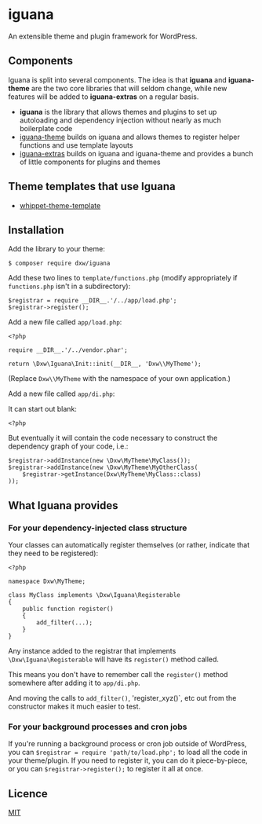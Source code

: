 # iguana

An extensible theme and plugin framework for WordPress.

## Components

Iguana is split into several components. The idea is that **iguana** and **iguana-theme** are the two core libraries that will seldom change, while new features will be added to **iguana-extras** on a regular basis.

- **iguana** is the library that allows themes and plugins to set up autoloading and dependency injection without nearly as much boilerplate code
- [iguana-theme](https://github.com/dxw/iguana-theme) builds on iguana and allows themes to register helper functions and use template layouts
- [iguana-extras](https://github.com/dxw/iguana-extras) builds on iguana and iguana-theme and provides a bunch of little components for plugins and themes

## Theme templates that use Iguana

- [whippet-theme-template](https://github.com/dxw/whippet-theme-template)

## Installation

Add the library to your theme:

    $ composer require dxw/iguana

Add these two lines to `template/functions.php` (modify appropriately if `functions.php` isn't in a subdirectory):

```
$registrar = require __DIR__.'/../app/load.php';
$registrar->register();
```

Add a new file called `app/load.php`:

```
<?php

require __DIR__.'/../vendor.phar';

return \Dxw\Iguana\Init::init(__DIR__, 'Dxw\\MyTheme');
```

(Replace `Dxw\\MyTheme` with the namespace of your own application.)

Add a new file called `app/di.php`:

It can start out blank:

```
<?php
```

But eventually it will contain the code necessary to construct the dependency graph of your code, i.e.:

```
$registrar->addInstance(new \Dxw\MyTheme\MyClass());
$registrar->addInstance(new \Dxw\MyTheme\MyOtherClass(
    $registrar->getInstance(Dxw\MyTheme\MyClass::class)
));
```

## What Iguana provides

### For your dependency-injected class structure

Your classes can automatically register themselves (or rather, indicate that they need to be registered):

```
<?php

namespace Dxw\MyTheme;

class MyClass implements \Dxw\Iguana\Registerable
{
    public function register()
    {
        add_filter(...);
    }
}
```

Any instance added to the registrar that implements `\Dxw\Iguana\Registerable` will have its `register()` method called.

This means you don't have to remember call the `register()` method somewhere after adding it to `app/di.php`.

And moving the calls to `add_filter()`, 'register_xyz()`, etc out from the constructor makes it much easier to test.

### For your background processes and cron jobs

If you're running a background process or cron job outside of WordPress, you can `$registrar = require 'path/to/load.php';` to load all the code in your theme/plugin. If you need to register it, you can do it piece-by-piece, or you can `$registrar->register();` to register it all at once.

## Licence

[MIT](COPYING.md)
